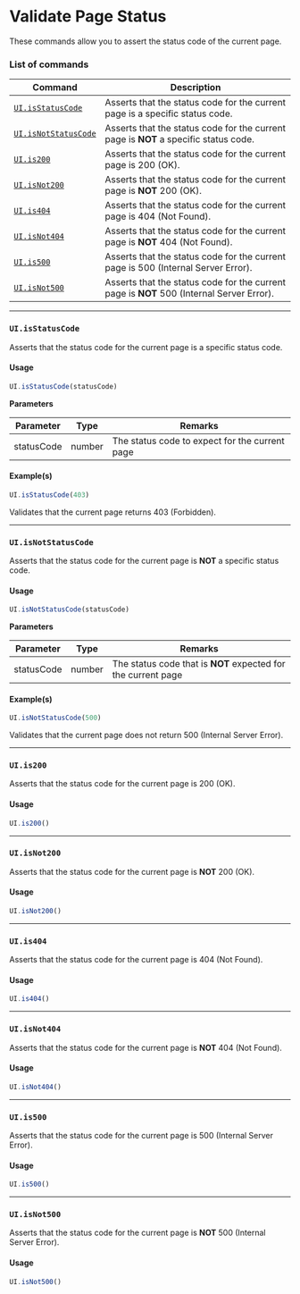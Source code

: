 # Validate Page Status

These commands allow you to assert the status code of the current page.

### List of commands <a href="#list-of-commands" id="list-of-commands"></a>

| Command                                                                                                           | Description                                                                               |
| ----------------------------------------------------------------------------------------------------------------- | ----------------------------------------------------------------------------------------- |
| [`UI.isStatusCode`](./validate-page-status.html#uiisstatuscode)       | Asserts that the status code for the current page is a specific status code.              |
| [`UI.isNotStatusCode`](./validate-page-status.html#uiisnotstatuscode) | Asserts that the status code for the current page is **NOT** a specific status code.      |
| [`UI.is200`](./validate-page-status.html#uiis200)                     | Asserts that the status code for the current page is 200 (OK).                            |
| [`UI.isNot200`](./validate-page-status.html#uisinot200)               | Asserts that the status code for the current page is **NOT** 200 (OK).                    |
| [`UI.is404`](./validate-page-status.html#usis404)                     | Asserts that the status code for the current page is 404 (Not Found).                     |
| [`UI.isNot404`](./validate-page-status.html#uiisnot404)               | Asserts that the status code for the current page is **NOT** 404 (Not Found).             |
| [`UI.is500`](./validate-page-status.html#uiis500)                     | Asserts that the status code for the current page is 500 (Internal Server Error).         |
| [`UI.isNot500`](./validate-page-status.html#uiisnot500)               | Asserts that the status code for the current page is **NOT** 500 (Internal Server Error). |

***

### `UI.isStatusCode` <a href="#uiisstatuscode" id="uiisstatuscode"></a>

Asserts that the status code for the current page is a specific status code.

#### Usage <a href="#usage" id="usage"></a>

```javascript
UI.isStatusCode(statusCode)
```

**Parameters**

| Parameter  | Type   | Remarks                                        |
| ---------- | ------ | ---------------------------------------------- |
| statusCode | number | The status code to expect for the current page |

#### Example(s) <a href="#examples" id="examples"></a>

```javascript
UI.isStatusCode(403)
```

Validates that the current page returns 403 (Forbidden).

***

### `UI.isNotStatusCode` <a href="#uiisnotstatuscode" id="uiisnotstatuscode"></a>

Asserts that the status code for the current page is **NOT** a specific status code.

#### Usage <a href="#usage" id="usage"></a>

```javascript
UI.isNotStatusCode(statusCode)
```

**Parameters**

| Parameter  | Type   | Remarks                                                       |
| ---------- | ------ | ------------------------------------------------------------- |
| statusCode | number | The status code that is **NOT** expected for the current page |

#### Example(s) <a href="#examples" id="examples"></a>

```javascript
UI.isNotStatusCode(500)
```

Validates that the current page does not return 500 (Internal Server Error).

***

### `UI.is200` <a href="#uiis200" id="uiis200"></a>

Asserts that the status code for the current page is 200 (OK).

#### Usage <a href="#usage" id="usage"></a>

```javascript
UI.is200()
```

***

### `UI.isNot200` <a href="#uiisnot200" id="uiisnot200"></a>

Asserts that the status code for the current page is **NOT** 200 (OK).

#### Usage <a href="#usage" id="usage"></a>

```javascript
UI.isNot200()
```

***

### `UI.is404` <a href="#uiis404" id="uiis404"></a>

Asserts that the status code for the current page is 404 (Not Found).

#### Usage <a href="#usage" id="usage"></a>

```javascript
UI.is404()
```

***

### `UI.isNot404` <a href="#uiisnot404" id="uiisnot404"></a>

Asserts that the status code for the current page is **NOT** 404 (Not Found).

#### Usage <a href="#usage" id="usage"></a>

```javascript
UI.isNot404()
```

***

### `UI.is500` <a href="#uiis500" id="uiis500"></a>

Asserts that the status code for the current page is 500 (Internal Server Error).

#### Usage <a href="#usage" id="usage"></a>

```javascript
UI.is500()
```

***

### `UI.isNot500` <a href="#uiisnot500" id="uiisnot500"></a>

Asserts that the status code for the current page is **NOT** 500 (Internal Server Error).

#### Usage <a href="#usage" id="usage"></a>

```javascript
UI.isNot500()
```
